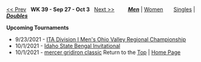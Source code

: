 <a name="top"></a>[<< Prev](men_doubles_2138.md) &nbsp; **WK 39 - Sep 27 - Oct 3** &nbsp; [Next >>](men_doubles_2140.md) &nbsp;&nbsp;&nbsp;&nbsp;&nbsp;&nbsp;&nbsp; [***Men***](./men_doubles_2139.md) &#124; [Women](./women_doubles_2139.md) &nbsp;&nbsp;&nbsp;&nbsp;&nbsp; [Singles](./men_singles_2139.md) &#124; [***Doubles***](./men_doubles_2139.md)

**Upcoming Tournaments**  
- 9/23/2021 - <a href="https://colleges.wearecollegetennis.com/competitions/UnivOfTennesseeKnoxvilleM/Tournaments/Overview/E67E61FF-EAE8-48C4-A7F4-925524DBA1AC" target="_blank">ITA Division I Men's Ohio Valley Regional Championship</a>
- 10/1/2021 - <a href="https://colleges.wearecollegetennis.com/competitions/IdahoStateUniversityM/Tournaments/Overview/49BE2191-9463-412E-ABD7-0A0DE6B56CDC" target="_blank">Idaho State Bengal Invitational</a>
- 10/1/2021 - <a href="https://colleges.wearecollegetennis.com/competitions/MercerUniversityM/Tournaments/Overview/DA1EFD3A-A2A3-47C3-8E11-2A83F6F6F79E" target="_blank">mercer gridiron classic</a>
Return to the [Top](#top) &#124; [Home Page](../../index.md)